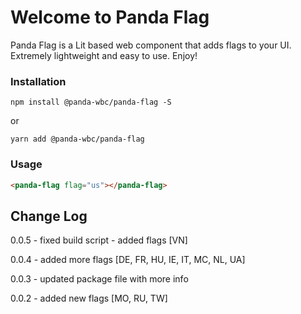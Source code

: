 # Welcome to Panda Flag
Panda Flag is a Lit based web component that adds flags to your UI. Extremely lightweight and easy to use.
Enjoy!

### Installation
```npm install @panda-wbc/panda-flag -S```

or 

```yarn add @panda-wbc/panda-flag```

### Usage

```html
<panda-flag flag="us"></panda-flag>
```

## Change Log

0.0.5 - fixed build script
	  - added flags [VN]

0.0.4 - added more flags [DE, FR, HU, IE, IT, MC, NL, UA]

0.0.3 - updated package file with more info

0.0.2 - added new flags [MO, RU, TW]